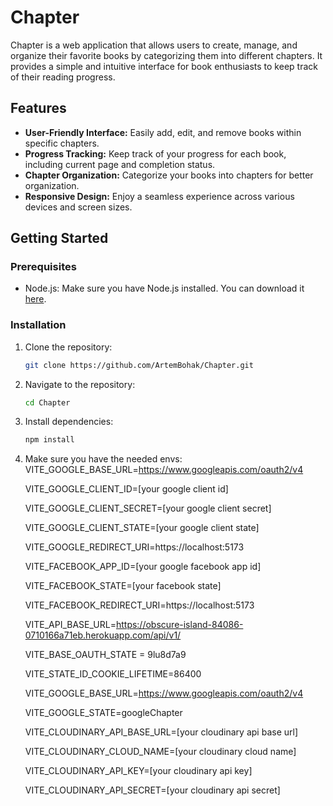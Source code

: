 # Chapter

Chapter is a web application that allows users to create, manage, and organize their favorite books by categorizing them into different chapters. It provides a simple and intuitive interface for book enthusiasts to keep track of their reading progress.

## Features

- **User-Friendly Interface:** Easily add, edit, and remove books within specific chapters.
- **Progress Tracking:** Keep track of your progress for each book, including current page and completion status.
- **Chapter Organization:** Categorize your books into chapters for better organization.
- **Responsive Design:** Enjoy a seamless experience across various devices and screen sizes.

## Getting Started

### Prerequisites

- Node.js: Make sure you have Node.js installed. You can download it [here](https://nodejs.org/).

### Installation

1. Clone the repository:

   ```bash
   git clone https://github.com/ArtemBohak/Chapter.git

2. Navigate to the repository:
   ```bash
   cd Chapter

3. Install dependencies:
   ```bash
   npm install

4. Make sure you have the needed envs:
   VITE_GOOGLE_BASE_URL=https://www.googleapis.com/oauth2/v4

   VITE_GOOGLE_CLIENT_ID=[your google client id]

   VITE_GOOGLE_CLIENT_SECRET=[your google client secret]

   VITE_GOOGLE_CLIENT_STATE=[your google client state]

   VITE_GOOGLE_REDIRECT_URI=https://localhost:5173

   VITE_FACEBOOK_APP_ID=[your google facebook app id]

   VITE_FACEBOOK_STATE=[your facebook state]

   VITE_FACEBOOK_REDIRECT_URI=https://localhost:5173

   VITE_API_BASE_URL=https://obscure-island-84086-0710166a71eb.herokuapp.com/api/v1/

   VITE_BASE_OAUTH_STATE = 9lu8d7a9

   VITE_STATE_ID_COOKIE_LIFETIME=86400

   VITE_GOOGLE_BASE_URL=https://www.googleapis.com/oauth2/v4

   VITE_GOOGLE_STATE=googleChapter

   VITE_CLOUDINARY_API_BASE_URL=[your cloudinary api base url]

   VITE_CLOUDINARY_CLOUD_NAME=[your cloudinary cloud name]

   VITE_CLOUDINARY_API_KEY=[your cloudinary api key]

   VITE_CLOUDINARY_API_SECRET=[your cloudinary api secret]
